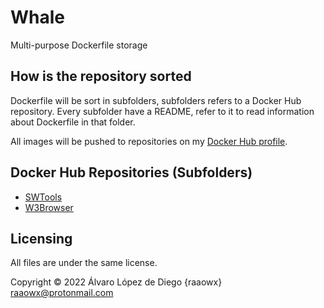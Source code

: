 # Whale

Multi-purpose Dockerfile storage

## How is the repository sorted

Dockerfile will be sort in subfolders, subfolders refers to a Docker Hub repository. Every subfolder have a README, refer to it to read information about Dockerfile in that folder.

All images will be pushed to repositories on my [Docker Hub profile](https://hub.docker.com/u/raaowx).  

## Docker Hub Repositories (Subfolders)

* [SWTools](./swtools/README.md)
* [W3Browser](./w3browser/README.md)

## Licensing

All files are under the same license.  

Copyright © 2022 Álvaro López de Diego {raaowx} <raaowx@protonmail.com>
